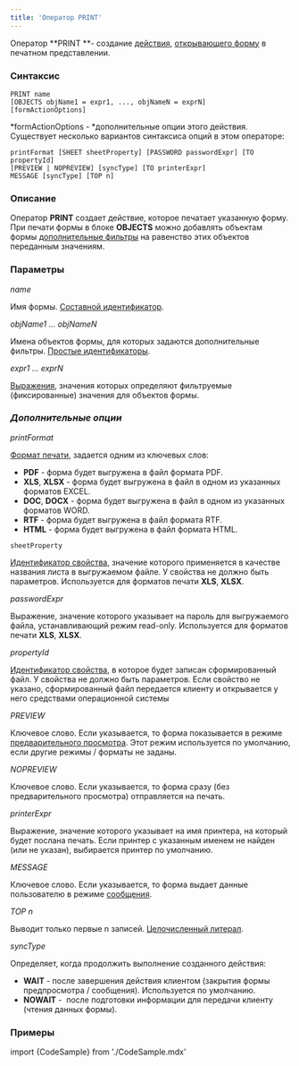 ```yaml
---
title: 'Оператор PRINT'
---
```


Оператор **PRINT **- создание [действия](Actions.md), [открывающего форму](In_a_print_view_PRINT_.md) в печатном представлении. 

### Синтаксис

    PRINT name 
    [OBJECTS objName1 = expr1, ..., objNameN = exprN]
    [formActionOptions] 

*formActionOptions - *дополнительные опции этого действия. Существует несколько вариантов синтаксиса опций в этом операторе:

    printFormat [SHEET sheetProperty] [PASSWORD passwordExpr] [TO propertyId]
    [PREVIEW | NOPREVIEW] [syncType] [TO printerExpr]
    MESSAGE [syncType] [TOP n]

### Описание

Оператор **PRINT** создает действие, которое печатает указанную форму. При печати формы в блоке **OBJECTS** можно добавлять объектам формы [дополнительные фильтры](Open_form.md#params) на равенство этих объектов переданным значениям.

### Параметры

*name*

Имя формы. [Составной идентификатор](IDs.md#cid-broken).

*objName1 ... objNameN*

Имена объектов формы, для которых задаются дополнительные фильтры. [Простые идентификаторы](IDs.md#id-broken).

*expr1 ... exprN*

[Выражения](Expression.md), значения которых определяют фильтруемые (фиксированные) значения для объектов формы.

### *Дополнительные опции*

*printFormat*

[Формат печати](In_a_print_view_PRINT_.md#format), задается одним из ключевых слов:

-   **PDF** - форма будет выгружена в файл формата PDF.
-   **XLS**, **XLSX** - форма будет выгружена в файл в одном из указанных форматов EXCEL.
-   **DOC**, **DOCX** - форма будет выгружена в файл в одном из указанных форматов WORD.
-   **RTF** - форма будет выгружена в файл формата RTF.
-   **HTML** - форма будет выгружена в файл формата HTML.

<!-- -->

    sheetProperty

[Идентификатор свойства](IDs.md), значение которого применяется в качестве названия листа в выгружаемом файле. У свойства не должно быть параметров. Используется для форматов печати **XLS**, **XLSX**.

*passwordExpr*

Выражение, значение которого указывает на пароль для выгружаемого файла, устанавливающий режим read-only. Используется для форматов печати **XLS**, **XLSX**.

*propertyId*

[Идентификатор свойства](IDs.md), в которое будет записан сформированный файл. У свойства не должно быть параметров. Если свойство не указано, сформированный файл передается клиенту и открывается у него средствами операционной системы

*PREVIEW*

Ключевое слово. Если указывается, то форма показывается в режиме [предварительного просмотра](In_a_print_view_PRINT_.md#interactive). Этот режим используется по умолчанию, если другие режимы / форматы не заданы.

*NOPREVIEW*

Ключевое слово. Если указывается, то форма сразу (без предварительного просмотра) отправляется на печать.

*printerExpr*

Выражение, значение которого указывает на имя принтера, на который будет послана печать. Если принтер с указанным именем не найден (или не указан), выбирается принтер по умолчанию.

*MESSAGE*

Ключевое слово. Если указывается, то форма выдает данные пользователю в режиме [сообщения](In_a_print_view_PRINT_.md#interactive).

*TOP n*

Выводит только первые n записей. [Целочисленный литерал](Literals.md#intliteral-broken).

*syncType*

Определяет, когда продолжить выполнение созданного действия:

-   **WAIT** - после завершения действия клиентом (закрытия формы предпросмотра / сообщения). Используется по умолчанию.
-   **NOWAIT** -  после подготовки информации для передачи клиенту (чтения данных формы).

### Примеры


import {CodeSample} from './CodeSample.mdx'

<CodeSample url="https://ru-documentation.lsfusion.org/sample?file=ActionSample&block=print"/>

  
